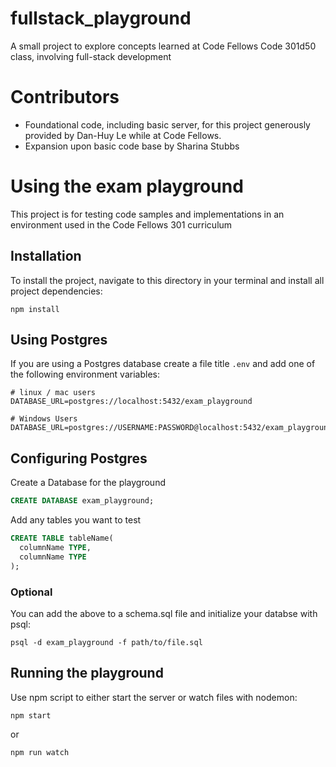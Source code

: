 # fullstack_playground
A small project to explore concepts learned at Code Fellows Code 301d50 class, involving full-stack development

# Contributors
* Foundational code, including basic server, for this project generously provided by Dan-Huy Le while at Code Fellows. 
* Expansion upon basic code base by Sharina Stubbs

# Using the exam playground

This project is for testing code samples and implementations in an environment used in the Code Fellows 301 curriculum

## Installation

To install the project, navigate to this directory in your terminal and install all project dependencies:
```
npm install
```

## Using Postgres

If you are using a Postgres database create a file title `.env` and add one of the following environment variables:
```
# linux / mac users
DATABASE_URL=postgres://localhost:5432/exam_playground

# Windows Users
DATABASE_URL=postgres://USERNAME:PASSWORD@localhost:5432/exam_playground
```

## Configuring Postgres

Create a Database for the playground
```sql
CREATE DATABASE exam_playground;
```

Add any tables you want to test
```sql
CREATE TABLE tableName(
  columnName TYPE,
  columnName TYPE
);
```

### Optional

You can add the above to a schema.sql file and initialize your databse with psql:

```
psql -d exam_playground -f path/to/file.sql
```

## Running the playground

Use npm script to either start the server or watch files with nodemon:

```
npm start
```
or
```
npm run watch
```


